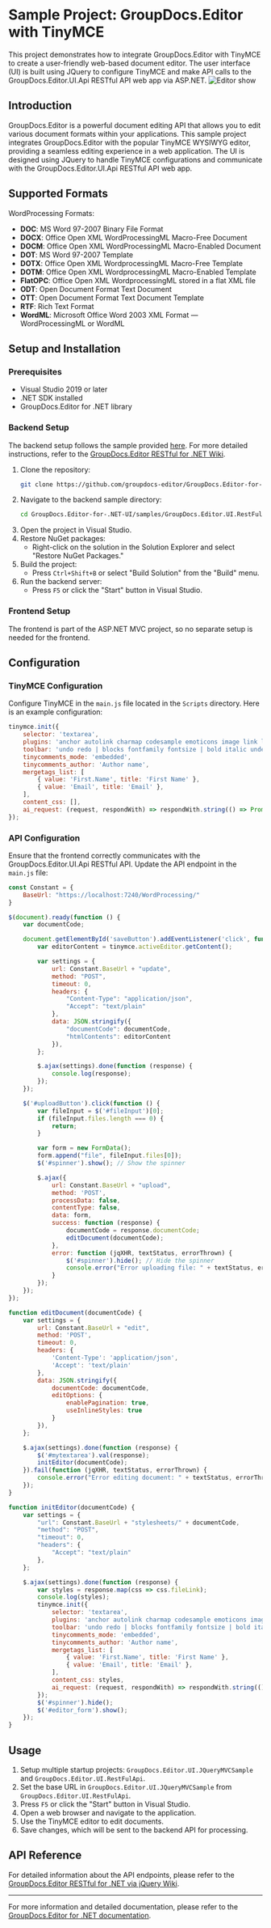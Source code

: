 # Sample Project: GroupDocs.Editor with TinyMCE

This project demonstrates how to integrate GroupDocs.Editor with TinyMCE to create a user-friendly web-based document editor. The user interface (UI) is built using JQuery to configure TinyMCE and make API calls to the GroupDocs.Editor.UI.Api RESTful API web app via ASP.NET.
![Editor show](docs/editor-view.png)

## Introduction
GroupDocs.Editor is a powerful document editing API that allows you to edit various document formats within your applications. This sample project integrates GroupDocs.Editor with the popular TinyMCE WYSIWYG editor, providing a seamless editing experience in a web application. The UI is designed using JQuery to handle TinyMCE configurations and communicate with the GroupDocs.Editor.UI.Api RESTful API web app.

## Supported Formats
WordProcessing Formats:

- **DOC**: MS Word 97-2007 Binary File Format
- **DOCX**: Office Open XML WordProcessingML Macro-Free Document
- **DOCM**: Office Open XML WordProcessingML Macro-Enabled Document
- **DOT**: MS Word 97-2007 Template
- **DOTX**: Office Open XML WordprocessingML Macro-Free Template
- **DOTM**: Office Open XML WordprocessingML Macro-Enabled Template
- **FlatOPC**: Office Open XML WordprocessingML stored in a flat XML file
- **ODT**: Open Document Format Text Document
- **OTT**: Open Document Format Text Document Template
- **RTF**: Rich Text Format
- **WordML**: Microsoft Office Word 2003 XML Format — WordProcessingML or WordML

## Setup and Installation

### Prerequisites
- Visual Studio 2019 or later
- .NET SDK installed
- GroupDocs.Editor for .NET library

### Backend Setup
The backend setup follows the sample provided [here](https://github.com/groupdocs-editor/GroupDocs.Editor-for-.NET-UI/tree/master/samples/GroupDocs.Editor.UI.RestFulApi). For more detailed instructions, refer to the [GroupDocs.Editor RESTful for .NET Wiki](https://github.com/groupdocs-editor/GroupDocs.Editor-for-.NET-UI/wiki/GroupDocs.Editor-RESTful-for-.Net).

1. Clone the repository:
   ```bash
   git clone https://github.com/groupdocs-editor/GroupDocs.Editor-for-.NET-UI.git
   ```
2. Navigate to the backend sample directory:
   ```bash
   cd GroupDocs.Editor-for-.NET-UI/samples/GroupDocs.Editor.UI.RestFulApi
   ```
3. Open the project in Visual Studio.
4. Restore NuGet packages:
   - Right-click on the solution in the Solution Explorer and select "Restore NuGet Packages."
5. Build the project:
   - Press `Ctrl+Shift+B` or select "Build Solution" from the "Build" menu.
6. Run the backend server:
   - Press `F5` or click the "Start" button in Visual Studio.

### Frontend Setup
The frontend is part of the ASP.NET MVC project, so no separate setup is needed for the frontend.

## Configuration

### TinyMCE Configuration
Configure TinyMCE in the `main.js` file located in the `Scripts` directory. Here is an example configuration:

```javascript
tinymce.init({
    selector: 'textarea',
    plugins: 'anchor autolink charmap codesample emoticons image link lists media searchreplace table visualblocks wordcount checklist mediaembed casechange export formatpainter pageembed linkchecker a11ychecker tinymcespellchecker permanentpen powerpaste advtable advcode editimage advtemplate ai mentions tinycomments tableofcontents footnotes mergetags autocorrect typography inlinecss markdown',
    toolbar: 'undo redo | blocks fontfamily fontsize | bold italic underline strikethrough | link image media table mergetags | addcomment showcomments | spellcheckdialog a11ycheck typography | align lineheight | checklist numlist bullist indent outdent | emoticons charmap | removeformat',
    tinycomments_mode: 'embedded',
    tinycomments_author: 'Author name',
    mergetags_list: [
        { value: 'First.Name', title: 'First Name' },
        { value: 'Email', title: 'Email' },
    ],
    content_css: [],
    ai_request: (request, respondWith) => respondWith.string(() => Promise.reject("See docs to implement AI Assistant")),
});
```

### API Configuration
Ensure that the frontend correctly communicates with the GroupDocs.Editor.UI.Api RESTful API. Update the API endpoint in the `main.js` file:

```javascript
const Constant = {
    BaseUrl: "https://localhost:7240/WordProcessing/"
}

$(document).ready(function () {
    var documentCode;

    document.getElementById('saveButton').addEventListener('click', function () {
        var editorContent = tinymce.activeEditor.getContent();

        var settings = {
            url: Constant.BaseUrl + "update",
            method: "POST",
            timeout: 0,
            headers: {
                "Content-Type": "application/json",
                "Accept": "text/plain"
            },
            data: JSON.stringify({
                "documentCode": documentCode,
                "htmlContents": editorContent
            }),
        };

        $.ajax(settings).done(function (response) {
            console.log(response);
        });
    });

    $('#uploadButton').click(function () {
        var fileInput = $('#fileInput')[0];
        if (fileInput.files.length === 0) {
            return;
        }

        var form = new FormData();
        form.append("file", fileInput.files[0]);
        $('#spinner').show(); // Show the spinner

        $.ajax({
            url: Constant.BaseUrl + "upload",
            method: 'POST',
            processData: false,
            contentType: false,
            data: form,
            success: function (response) {
                documentCode = response.documentCode;
                editDocument(documentCode);
            },
            error: function (jqXHR, textStatus, errorThrown) {
                $('#spinner').hide(); // Hide the spinner
                console.error("Error uploading file: " + textStatus, errorThrown);
            }
        });
    });
});

function editDocument(documentCode) {
    var settings = {
        url: Constant.BaseUrl + "edit",
        method: 'POST',
        timeout: 0,
        headers: {
            'Content-Type': 'application/json',
            'Accept': 'text/plain'
        },
        data: JSON.stringify({
            documentCode: documentCode,
            editOptions: {
                enablePagination: true,
                useInlineStyles: true
            }
        }),
    };

    $.ajax(settings).done(function (response) {
        $('#mytextarea').val(response);
        initEditor(documentCode);
    }).fail(function (jqXHR, textStatus, errorThrown) {
        console.error("Error editing document: " + textStatus, errorThrown);
    });
}

function initEditor(documentCode) {
    var settings = {
        "url": Constant.BaseUrl + "stylesheets/" + documentCode,
        "method": "POST",
        "timeout": 0,
        "headers": {
            "Accept": "text/plain"
        },
    };

    $.ajax(settings).done(function (response) {
        var styles = response.map(css => css.fileLink);
        console.log(styles);
        tinymce.init({
            selector: 'textarea',
            plugins: 'anchor autolink charmap codesample emoticons image link lists media searchreplace table visualblocks wordcount checklist mediaembed casechange export formatpainter pageembed linkchecker a11ychecker tinymcespellchecker permanentpen powerpaste advtable advcode editimage advtemplate ai mentions tinycomments tableofcontents footnotes mergetags autocorrect typography inlinecss markdown',
            toolbar: 'undo redo | blocks fontfamily fontsize | bold italic underline strikethrough | link image media table mergetags | addcomment showcomments | spellcheckdialog a11ycheck typography | align lineheight | checklist numlist bullist indent outdent | emoticons charmap | removeformat',
            tinycomments_mode: 'embedded',
            tinycomments_author: 'Author name',
            mergetags_list: [
                { value: 'First.Name', title: 'First Name' },
                { value: 'Email', title: 'Email' },
            ],
            content_css: styles,
            ai_request: (request, respondWith) => respondWith.string(() => Promise.reject("See docs to implement AI Assistant")),
        });
        $('#spinner').hide();
        $('#editor_form').show();
    });
}
```

## Usage
1. Setup multiple startup projects: `GroupDocs.Editor.UI.JQueryMVCSample` and `GroupDocs.Editor.UI.RestFulApi`.
2. Set the base URL in `GroupDocs.Editor.UI.JQueryMVCSample` from `GroupDocs.Editor.UI.RestFulApi`.
3. Press `F5` or click the "Start" button in Visual Studio.
4. Open a web browser and navigate to the application.
5. Use the TinyMCE editor to edit documents.
6. Save changes, which will be sent to the backend API for processing.

## API Reference
For detailed information about the API endpoints, please refer to the [GroupDocs.Editor RESTful for .NET via jQuery Wiki](https://github.com/groupdocs-editor/GroupDocs.Editor-for-.NET-UI/wiki/GroupDocs.Editor-RESTful-for-.NET-via-jQuery).

---

For more information and detailed documentation, please refer to the [GroupDocs.Editor for .NET documentation](https://docs.groupdocs.com/editor/net/).
